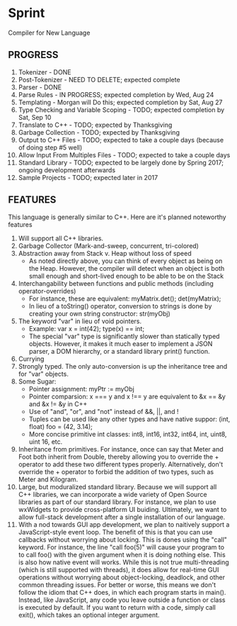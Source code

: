 # Sprint
Compiler for New Language

## PROGRESS
1. Tokenizer                            - DONE
2. Post-Tokenizer                       - NEED TO DELETE; expected complete
2. Parser                               - DONE
3. Parse Rules                          - IN PROGRESS; expected completion by Wed, Aug 24
4. Templating                           - Morgan will Do this; expected completion by Sat, Aug 27
5. Type Checking and Variable Scoping   - TODO; expected completion by Sat, Sep 10
6. Translate to C++                     - TODO; expected by Thanksgiving
7. Garbage Collection                   - TODO; expected by Thanksgiving
8. Output to C++ Files                  - TODO; expected to take a couple days (because of doing step #5 well)
9. Allow Input From Multiples Files     - TODO; expected to take a couple days
10. Standard Library                    - TODO; expected to be largely done by Spring 2017; ongoing development afterwards
11. Sample Projects                     - TODO; expected later in 2017

## FEATURES
This language is generally similar to C++. Here are it's planned noteworthy features

1. Will support all C++ libraries.
2. Garbage Collector (Mark-and-sweep, concurrent, tri-colored)
3. Abstraction away from Stack v. Heap without loss of speed
    - As noted directly above, you can think of every object as being on the Heap. However, the compiler will detect when an object is both small enough and short-lived enough to be able to be on the Stack
4. Interchangability between functions and public methods (including operator-overrides)
    - For instance, these are equivalent: myMatrix.det(); det(myMatrix);
    - In lieu of a toString() operator, conversion to strings is done by creating your own string constructor: str(myObj)
5. The keyword "var" in lieu of void pointers.
    - Example: var x = int(42); type(x) == int;
    - The special "var" type is significantly slower than statically typed objects. However, it makes it much easer to implement a JSON parser, a DOM hierarchy, or a standard library print() function.
6. Currying
7. Strongly typed. The only auto-conversion is up the inheritance tree and for "var" objects.
8. Some Sugar:
    - Pointer assignment: myPtr := myObj
    - Pointer comparsion: x === y and x !== y are equivalent to &x == &y and &x != &y in C++
    - Use of "and", "or", and "not" instead of &&, ||, and !
    - Tuples can be used like any other types and have native suppor: (int, float) foo = (42, 3.14);
    - More concise primitive int classes: int8, int16, int32, int64, int, uint8, uint 16, etc.
9. Inheritance from primitives. For instance, once can say that Meter and Foot both inherit from Double, thereby allowing you to override the + operator to add these two different types properly. Alternatively, don't override the + operator to forbid the addition of two types, such as Meter and Kilogram.
10. Large, but moduralized standard library. Because we will support all C++ libraries, we can incorporate a wide variety of Open Source libraries as part of our standard library. For instance, we plan to use wxWidgets to provide cross-platform UI buiding. Ultimately, we want to allow full-stack development after a single installation of our language.
11. With a nod towards GUI app development, we plan to naitively support a JavaScript-style event loop. The benefit of this is that you can use callbacks without worrying about locking. This is dones using the "call" keyword. For instance, the line "call foo(5)" will cause your program to to call foo() with the given argument when it is doing nothing else. This is also how native event will works. While this is not true multi-threading (which is still supported with threads), it does allow for real-time GUI operations without worrying about object-locking, deadlock, and other common threading issues. For better or worse, this means we don't follow the idiom that C++ does, in which each program starts in main(). Instead, like JavaScript, any code you leave outside a function or class is executed by default. If you want to return with a code, simply call exit(), which takes an optional integer argument.
